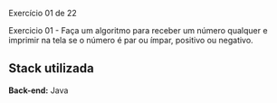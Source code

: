 
Exercício 01 de 22

Exercicio 01 - Faça um algoritmo para receber um número qualquer e imprimir na tela se o número é par ou ímpar, positivo ou negativo.


## Stack utilizada



**Back-end:** Java

